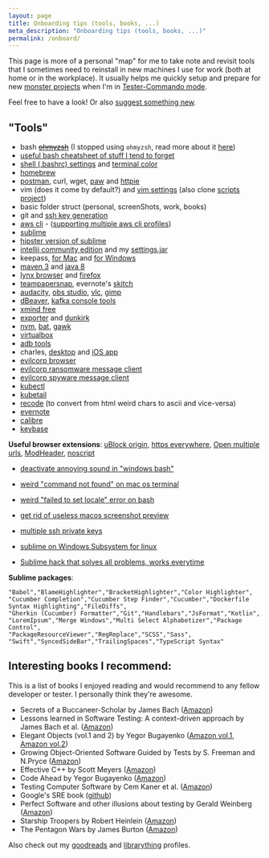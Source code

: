 ```yaml
---
layout: page
title: Onboarding tips (tools, books, ...)
meta_description: "Onboarding tips (tools, books, ...)"
permalink: /onboard/
---
```



This page is more of a personal "map" for me to take note and revisit tools that I sometimes need to reinstall in new machines I use for work (both at home or in the workplace). It usually helps me quickly setup and prepare for new [monster projects](https://raid-software-testing.com/) when I'm in [Tester-Commando mode](https://raid-software-testing.com/).

Feel free to have a look! Or also [suggest something new](https://github.com/filfreire/filfreire.github.io).

## "Tools"

- bash ~~[ohmyzsh](https://github.com/robbyrussell/oh-my-zsh)~~ (I stopped using `ohmyzsh`, read more about it [here](/posts/ohmyslowzsh))
- [useful bash cheatsheet of stuff I tend to forget](https://github.com/rstacruz/cheatsheets/blob/master/bash.md)
- [shell (.bashrc) settings](https://github.com/filfreire/scripts/blob/master/dotrc) and [terminal color](https://github.com/filfreire/scripts/blob/master/spacegray_eighties_macOs.terminal)
- [homebrew](https://brew.sh/)
- [postman](https://www.getpostman.com/), curl, wget, [paw](https://paw.cloud/) and [httpie](https://httpie.org/)
- vim (does it come by default?) and [vim settings](https://github.com/filfreire/scripts/blob/master/.vimrc) (also clone [scripts project](https://github.com/filfreire/scripts))
- basic folder struct (personal, screenShots, work, books)
- git and [ssh key generation](https://help.github.com/articles/generating-a-new-ssh-key-and-adding-it-to-the-ssh-agent/)
- [aws cli](https://aws.amazon.com/cli/) - ([supporting multiple aws cli profiles](https://stackoverflow.com/a/34246053/7468990))
- [sublime](https://www.sublimetext.com/)
- [hipster version of sublime](https://code.visualstudio.com/)
- [intellij community edition](https://www.jetbrains.com/idea/) and my [settings.jar](/assets/settings.jar)
- keepass, [for Mac](https://www.keepassx.org/) and [for Windows](https://keepass.info/)
- [maven 3](https://stackoverflow.com/questions/8826881/maven-install-on-mac-os-x) and [java 8](https://stackoverflow.com/questions/24342886/how-to-install-java-8-on-mac)
- [lynx browser](https://lynx.browser.org/) and [firefox](https://www.mozilla.org/pt-PT/firefox/new/)
- [teampapersnap](https://teampaper.me/snap/), evernote's [skitch](https://evernote.com/intl/pt/products/skitch)
- [audacity](https://www.audacityteam.org/), [obs studio](https://obsproject.com/), [vlc](https://www.videolan.org/vlc/), [gimp](https://www.gimp.org/downloads/)
- [dBeaver](https://dbeaver.io/download/), [kafka console tools](https://kafka.apache.org/quickstart)
- [xmind free](https://www.xmind.net/download/xmind8/)
- [exporter](https://itunes.apple.com/us/app/exporter/id1099120373?mt=12) and [dunkirk](https://github.com/filfreire/dunkirk)
- [nvm](https://github.com/creationix/nvm), [bat](https://github.com/sharkdp/bat), [gawk](https://www.gnu.org/software/gawk/)
- [virtualbox](https://www.virtualbox.org/)
- [adb tools](https://stackoverflow.com/a/28208121/7468990)
- charles, [desktop](https://www.charlesproxy.com/) and [iOS app](https://itunes.apple.com/us/app/charles-proxy/id1134218562)
- [evilcorp browser](https://www.google.com/chrome/)
- [evilcorp ransomware message client](https://slack.com/)
- [evilcorp spyware message client](https://www.skype.com/en/)
- [kubectl](https://kubernetes.io/docs/tasks/tools/install-kubectl/#install-with-homebrew-on-macos)
- [kubetail](https://github.com/johanhaleby/kubetail)
- [recode](https://github.com/pinard/Recode) (to convert from html weird chars to ascii and vice-versa)
- [evernote](https://evernote.com/download/)
- [calibre](https://calibre-ebook.com/)
- [keybase](https://keybase.io/)

**Useful browser extensions**: [uBlock origin](https://github.com/gorhill/uBlock), [https everywhere](https://www.eff.org/https-everywhere), [Open multiple urls](https://chrome.google.com/webstore/detail/open-multiple-urls/oifijhaokejakekmnjmphonojcfkpbbh?hl=en), [ModHeader](https://chrome.google.com/webstore/detail/modheader/idgpnmonknjnojddfkpgkljpfnnfcklj), [noscript](https://noscript.net/)

- [deactivate annoying sound in "windows bash"](https://stackoverflow.com/a/39688603/7468990)

- [weird "command not found" on mac os terminal](https://superuser.com/questions/78245/how-to-disable-the-option-space-key-combination-for-non-breaking-spaces)

- [weird "failed to set locale" error on bash](https://stackoverflow.com/a/56743150/7468990)

- [get rid of useless macos screenshot preview](https://www.macobserver.com/tips/quick-tip/macos-mojave-screenshot/)

- [multiple ssh private keys](https://stackoverflow.com/a/2419609)

- [sublime on Windows Subsystem for linux](https://nickjanetakis.com/blog/using-wsl-and-mobaxterm-to-create-a-linux-dev-environment-on-windows)

- [Sublime hack that solves all problems, works everytime](https://stackoverflow.com/a/45437984/7468990)

**Sublime packages**:
```
"Babel","BlameHighlighter","BracketHighlighter","Color Highlighter",
"Cucumber Completion","Cucumber Step Finder","Cucumber","Dockerfile Syntax Highlighting","FileDiffs",
"Gherkin (Cucumber) Formatter","Git","Handlebars","JsFormat","Kotlin",
"LoremIpsum","Merge Windows","Multi Select Alphabetizer","Package Control",
"PackageResourceViewer","RegReplace","SCSS","Sass",
"Swift","SyncedSideBar","TrailingSpaces","TypeScript Syntax"
```


## Interesting books I recommend:

This is a list of books I enjoyed reading and would recommend to any fellow developer or tester. I personally think they're awesome.

- Secrets of a Buccaneer-Scholar by James Bach ([Amazon](https://www.amazon.co.uk/dp/1847375359/))
- Lessons learned in Software Testing: A context-driven approach by James Bach et al. ([Amazon](http://amzn.eu/4DDoHIh))
- Elegant Objects (vol.1 and 2) by Yegor Bugayenko ([Amazon vol.1](http://amzn.eu/6QIDf9c), [Amazon vol.2](http://amzn.eu/c4U3YKK))
- Growing Object-Oriented Software Guided by Tests by S. Freeman and  N.Pryce ([Amazon](http://amzn.eu/amnWxaY))
- Effective C++ by Scott Meyers ([Amazon](http://amzn.eu/2hIIjY3))
- Code Ahead by Yegor Bugayenko ([Amazon](https://www.amazon.com/dp/1982063742))
- Testing Computer Software by Cem Kaner et al. ([Amazon](https://www.amazon.com/dp/0471358460/))
- Google's SRE book ([github](https://github.com/captn3m0/google-sre-ebook))
- Perfect Software and other illusions about testing by Gerald Weinberg ([Amazon](https://www.amazon.com/dp/B004J4VVE2/))
- Starship Troopers by Robert Heinlein ([Amazon](https://www.amazon.com/dp/0441783589/))
- The Pentagon Wars by James Burton ([Amazon](https://www.amazon.com/dp/1612516009/))

Also check out my <a href="https://www.goodreads.com/user/show/72814465-filipe-freire">goodreads</a> and <a href="https://www.librarything.com/profile/filfreire">librarything</a> profiles.
